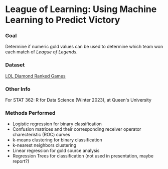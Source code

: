 # League of Learning: Using Machine Learning to Predict Victory

### Goal
Determine if numeric gold values can be used to determine which team won each match of *League of Legends*.

### Dataset
[LOL Diamond Ranked Games](https://www.kaggle.com/datasets/bobbyscience/league-of-legends-diamond-ranked-games-10-min)

### Other Info
For STAT 362: R for Data Science (Winter 2023), at Queen's University

### Methods Performed
- Logistic regression for binary classification
- Confusion matrices and their corresponding receiver operator charecteristic (ROC) curves
- k-means clustering for binary classification
- k-nearest neighbors clustering
- Linear regression for gold source analysis
- Regression Trees for classification (not used in presentation, maybe report?)
